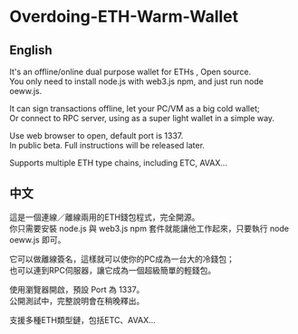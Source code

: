 # Overdoing-ETH-Warm-Wallet

## English
It's an offline/online dual purpose wallet for ETHs , Open source.  
You only need to install node.js with web3.js npm, and just run node oeww.js.  

It can sign transactions offline, let your PC/VM as a big cold wallet;  
Or connect to RPC server, using as a super light wallet in a simple way.  

Use web browser to open, default port is 1337.  
In public beta. Full instructions will be released later.  

Supports multiple ETH type chains, including ETC, AVAX...  

## 中文
這是一個連線／離線兩用的ETH錢包程式，完全開源。  
你只需要安裝 node.js 與 web3.js npm 套件就能讓他工作起來，只要執行 node oeww.js 即可。  

它可以做離線簽名，這樣就可以使你的PC成為一台大的冷錢包；  
也可以連到RPC伺服器，讓它成為一個超級簡單的輕錢包。  

使用瀏覽器開啟，預設 Port 為 1337。  
公開測試中，完整說明會在稍晚釋出。

支援多種ETH類型鏈，包括ETC、AVAX...
